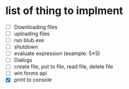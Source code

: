 # list of thing to implment

- [ ] Downloading files
- [ ] uploading files
- [ ] run blub.exe
- [ ] shutdown
- [ ] evaluate expression (example: 5*5)
- [ ] Dialogs
- [ ] create file, put to file, read file, delete file
- [ ] win forms api
- [X] print to console
